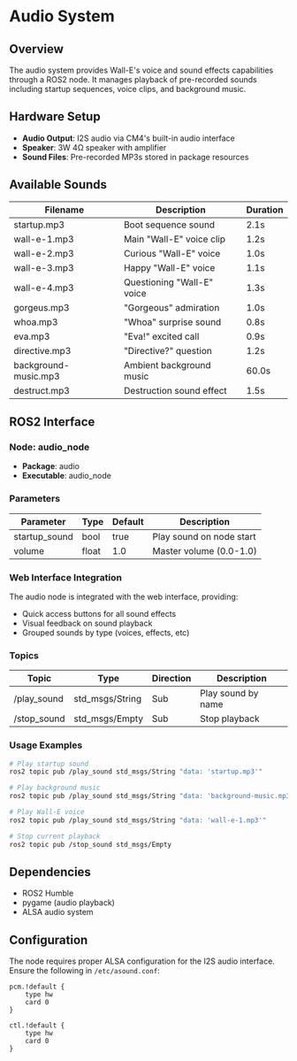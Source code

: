 # Audio System

## Overview
The audio system provides Wall-E's voice and sound effects capabilities through a ROS2 node. It manages playback of pre-recorded sounds including startup sequences, voice clips, and background music.

## Hardware Setup
- **Audio Output**: I2S audio via CM4's built-in audio interface
- **Speaker**: 3W 4Ω speaker with amplifier
- **Sound Files**: Pre-recorded MP3s stored in package resources

## Available Sounds
| Filename            | Description                    | Duration |
|--------------------|--------------------------------|----------|
| startup.mp3        | Boot sequence sound            | 2.1s     |
| wall-e-1.mp3       | Main "Wall-E" voice clip       | 1.2s     |
| wall-e-2.mp3       | Curious "Wall-E" voice         | 1.0s     |
| wall-e-3.mp3       | Happy "Wall-E" voice           | 1.1s     |
| wall-e-4.mp3       | Questioning "Wall-E" voice     | 1.3s     |
| gorgeus.mp3        | "Gorgeous" admiration          | 1.0s     |
| whoa.mp3           | "Whoa" surprise sound          | 0.8s     |
| eva.mp3            | "Eva!" excited call            | 0.9s     |
| directive.mp3      | "Directive?" question          | 1.2s     |
| background-music.mp3| Ambient background music       | 60.0s    |
| destruct.mp3       | Destruction sound effect       | 1.5s     |

## ROS2 Interface

### Node: audio_node
- **Package**: audio
- **Executable**: audio_node

### Parameters
| Parameter      | Type    | Default | Description              |
|---------------|---------|---------|--------------------------|
| startup_sound | bool    | true    | Play sound on node start |
| volume        | float   | 1.0     | Master volume (0.0-1.0)  |

### Web Interface Integration
The audio node is integrated with the web interface, providing:
- Quick access buttons for all sound effects
- Visual feedback on sound playback
- Grouped sounds by type (voices, effects, etc)

### Topics
| Topic         | Type              | Direction | Description        |
|---------------|-------------------|-----------|-------------------|
| /play_sound   | std_msgs/String   | Sub      | Play sound by name |
| /stop_sound   | std_msgs/Empty    | Sub      | Stop playback     |

### Usage Examples
```bash
# Play startup sound
ros2 topic pub /play_sound std_msgs/String "data: 'startup.mp3'"

# Play background music
ros2 topic pub /play_sound std_msgs/String "data: 'background-music.mp3'"

# Play Wall-E voice
ros2 topic pub /play_sound std_msgs/String "data: 'wall-e-1.mp3'"

# Stop current playback
ros2 topic pub /stop_sound std_msgs/Empty
```

## Dependencies
- ROS2 Humble
- pygame (audio playback)
- ALSA audio system

## Configuration
The node requires proper ALSA configuration for the I2S audio interface. Ensure the following in `/etc/asound.conf`:

```
pcm.!default {
    type hw
    card 0
}

ctl.!default {
    type hw
    card 0
}
```